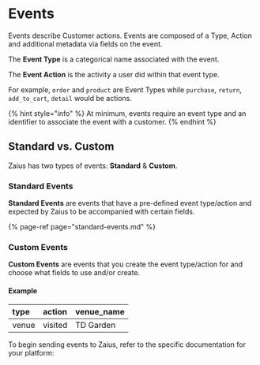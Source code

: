 # Events

Events describe Customer actions. Events are composed of a Type, Action and additional metadata via fields on the event.

The **Event Type** is a categorical name associated with the event. 

The **Event Action** is the activity a user did within that event type.

For example, `order` and `product` are Event Types while `purchase`, `return`, `add_to_cart`, `detail` would be actions.

{% hint style="info" %}
At minimum, events require an event type and an identifier to associate the event with a customer.
{% endhint %}

## Standard vs. Custom

Zaius has two types of events: **Standard** & **Custom**.

### Standard Events

**Standard Events** are events that have a pre-defined event type/action and expected by Zaius to be accompanied with certain fields. 

{% page-ref page="standard-events.md" %}

### Custom Events

**Custom Events** are events that you create the event type/action for and choose what fields to use and/or create.

#### Example

| type | action | venue\_name |
| :--- | :--- | :--- |
| venue | visited | TD Garden |

To begin sending events to Zaius, refer to the specific documentation for your platform:

